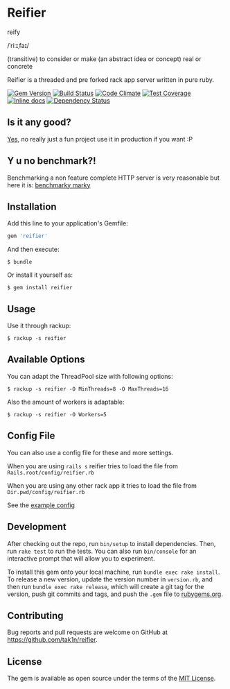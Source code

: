 # Reifier

reify

/ˈriːɪˌfaɪ/

(transitive) to consider or make (an abstract idea or concept) real or concrete

Reifier is a threaded and pre forked rack app server written in pure ruby.

[![Gem Version](https://badge.fury.io/rb/reifier.svg)](https://badge.fury.io/rb/reifier)
[![Build Status](https://travis-ci.org/tak1n/reifier.svg?branch=master)](https://travis-ci.org/tak1n/reifier)
[![Code Climate](https://codeclimate.com/github/tak1n/reifier/badges/gpa.svg)](https://codeclimate.com/github/tak1n/reifier)
[![Test Coverage](https://codeclimate.com/github/tak1n/reifier/badges/coverage.svg)](https://codeclimate.com/github/tak1n/reifier/coverage)
[![Inline docs](http://inch-ci.org/github/tak1n/reifier.svg?branch=master)](http://inch-ci.org/github/tak1n/reifier)
[![Dependency Status](https://gemnasium.com/tak1n/reifier.svg)](https://gemnasium.com/tak1n/reifier)

## Is it any good?

[Yes](http://news.ycombinator.com/item?id=3067434), no really just a fun project use it in production if you want :P

## Y u no benchmark?!

Benchmarking a non feature complete HTTP server is very reasonable but here it is:
[benchmarky marky](https://gist.github.com/tak1n/90c8d59111f0f9a3cd36)

## Installation

Add this line to your application's Gemfile:

```ruby
gem 'reifier'
```

And then execute:

    $ bundle

Or install it yourself as:

    $ gem install reifier

## Usage

Use it through rackup:

    $ rackup -s reifier

## Available Options

You can adapt the ThreadPool size with following options:

    $ rackup -s reifier -O MinThreads=8 -O MaxThreads=16

Also the amount of workers is adaptable:

    $ rackup -s reifier -O Workers=5

## Config File

You can also use a config file for these and more settings.

When you are using `rails s` reifier tries to load the file from `Rails.root/config/reifier.rb`

When you are using any other rack app it tries to load the file from `Dir.pwd/config/reifier.rb`

See the [example config](examples/reifier.rb)

## Development

After checking out the repo, run `bin/setup` to install dependencies. Then, run `rake test` to run the tests. You can also run `bin/console` for an interactive prompt that will allow you to experiment.

To install this gem onto your local machine, run `bundle exec rake install`. To release a new version, update the version number in `version.rb`, and then run `bundle exec rake release`, which will create a git tag for the version, push git commits and tags, and push the `.gem` file to [rubygems.org](https://rubygems.org).

## Contributing

Bug reports and pull requests are welcome on GitHub at https://github.com/tak1n/reifier.

## License

The gem is available as open source under the terms of the [MIT License](http://opensource.org/licenses/MIT).

